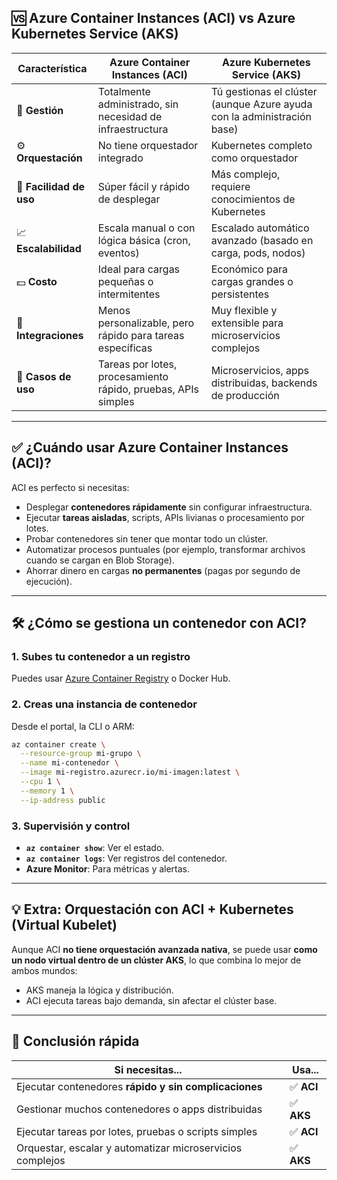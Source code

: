 

## 🆚 Azure Container Instances (ACI) vs Azure Kubernetes Service (AKS)

| Característica | **Azure Container Instances (ACI)** | **Azure Kubernetes Service (AKS)** |
|----------------|-------------------------------------|-------------------------------------|
| 🧠 **Gestión** | Totalmente administrado, sin necesidad de infraestructura | Tú gestionas el clúster (aunque Azure ayuda con la administración base) |
| ⚙️ **Orquestación** | No tiene orquestador integrado | Kubernetes completo como orquestador |
| 🚀 **Facilidad de uso** | Súper fácil y rápido de desplegar | Más complejo, requiere conocimientos de Kubernetes |
| 📈 **Escalabilidad** | Escala manual o con lógica básica (cron, eventos) | Escalado automático avanzado (basado en carga, pods, nodos) |
| 💵 **Costo** | Ideal para cargas pequeñas o intermitentes | Económico para cargas grandes o persistentes |
| 🧩 **Integraciones** | Menos personalizable, pero rápido para tareas específicas | Muy flexible y extensible para microservicios complejos |
| 🧪 **Casos de uso** | Tareas por lotes, procesamiento rápido, pruebas, APIs simples | Microservicios, apps distribuidas, backends de producción |

---

## ✅ ¿Cuándo usar **Azure Container Instances (ACI)**?

ACI es perfecto si necesitas:

- Desplegar **contenedores rápidamente** sin configurar infraestructura.
- Ejecutar **tareas aisladas**, scripts, APIs livianas o procesamiento por lotes.
- Probar contenedores sin tener que montar todo un clúster.
- Automatizar procesos puntuales (por ejemplo, transformar archivos cuando se cargan en Blob Storage).
- Ahorrar dinero en cargas **no permanentes** (pagas por segundo de ejecución).

---

## 🛠️ ¿Cómo se gestiona un contenedor con **ACI**?

### 1. **Subes tu contenedor a un registro**
Puedes usar [Azure Container Registry](https://azure.microsoft.com/products/container-registry/) o Docker Hub.

### 2. **Creas una instancia de contenedor**
Desde el portal, la CLI o ARM:

```bash
az container create \
  --resource-group mi-grupo \
  --name mi-contenedor \
  --image mi-registro.azurecr.io/mi-imagen:latest \
  --cpu 1 \
  --memory 1 \
  --ip-address public
```

### 3. **Supervisión y control**
- **`az container show`**: Ver el estado.
- **`az container logs`**: Ver registros del contenedor.
- **Azure Monitor**: Para métricas y alertas.

---

## 💡 Extra: Orquestación con ACI + Kubernetes (Virtual Kubelet)

Aunque ACI **no tiene orquestación avanzada nativa**, se puede usar **como un nodo virtual dentro de un clúster AKS**, lo que combina lo mejor de ambos mundos:

- AKS maneja la lógica y distribución.
- ACI ejecuta tareas bajo demanda, sin afectar el clúster base.

---

## 🧠 Conclusión rápida

| Si necesitas... | Usa... |
|-----------------|--------|
| Ejecutar contenedores **rápido y sin complicaciones** | ✅ **ACI** |
| Gestionar muchos contenedores o apps distribuidas | ✅ **AKS** |
| Ejecutar tareas por lotes, pruebas o scripts simples | ✅ **ACI** |
| Orquestar, escalar y automatizar microservicios complejos | ✅ **AKS** |

